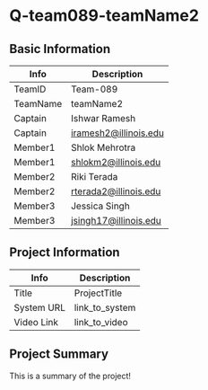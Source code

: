 # Q-team089-teamName2

## Basic Information

|   Info      |        Description     |
| ----------- | ---------------------- |
| TeamID      |        Team-089        |
| TeamName    |        teamName2       |
| Captain     |      Ishwar Ramesh     |
| Captain     | iramesh2@illinois.edu  |
| Member1     |     Shlok Mehrotra     |
| Member1     |  shlokm2@illinois.edu  |
| Member2     |       Riki Terada      |
| Member2     |  rterada2@illinois.edu |
| Member3     |      Jessica Singh     |
| Member3     |  jsingh17@illinois.edu |

## Project Information

|   Info      |        Description     |
| ----------- | ---------------------- |
|  Title      |       ProjectTitle     |
| System URL  |      link_to_system    |
| Video Link  |      link_to_video     |

## Project Summary

This is a summary of the project!
